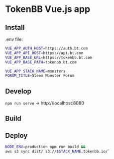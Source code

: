 # TokenBB Vue.js app

## Install

.env file:

```sh
VUE_APP_AUTH_HOST=https://auth.bt.com
VUE_APP_API_HOST=https://api.bt.com
VUE_APP_BASE_URL=https://tokenbb.bt.com
VUE_APP_BASE_PATH=tokenbb.bt.com

VUE_APP_STACK_NAME=monsters
FORUM_TITLE=Steem Monster Forum
```

## Develop

`npm run serve` -> http://localhost:8080

## Build


## Deploy

```sh
NODE_ENV=production npm run build && 
aws s3 sync dist/ s3://$STACK_NAME.tokenbb.io/`
```
